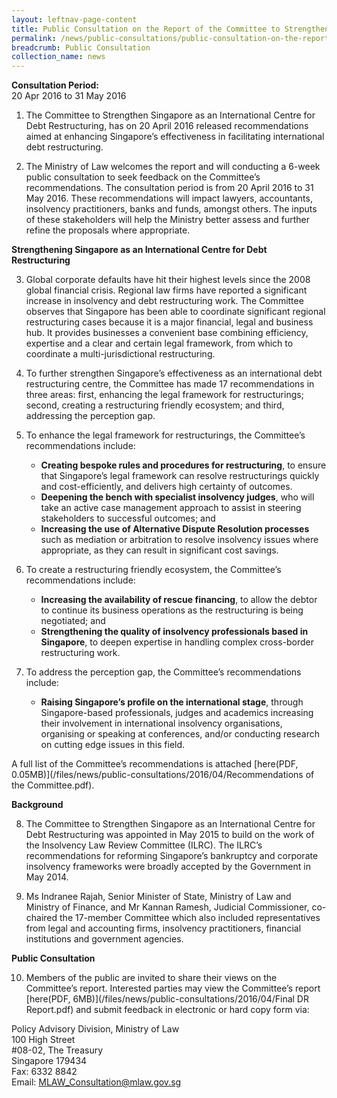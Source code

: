 ```yaml
---
layout: leftnav-page-content
title: Public Consultation on the Report of the Committee to Strengthen Singapore as an International Centre for Debt Restructuring
permalink: /news/public-consultations/public-consultation-on-the-report-of-the-committee-to-strengthen
breadcrumb: Public Consultation
collection_name: news
---
```


**Consultation Period:**  
20 Apr 2016 to 31 May 2016

1. The Committee to Strengthen Singapore as an International Centre for Debt Restructuring, has on 20 April 2016 released recommendations aimed at enhancing Singapore’s effectiveness in facilitating international debt restructuring.


2. The Ministry of Law welcomes the report and will conducting a 6-week public consultation to seek feedback on the Committee’s recommendations. The consultation period is from 20 April 2016 to 31 May 2016. These recommendations will impact lawyers, accountants, insolvency practitioners, banks and funds, amongst others. The inputs of these stakeholders will help the Ministry better assess and further refine the proposals where appropriate.  


**Strengthening Singapore as an International Centre for Debt Restructuring**


3. Global corporate defaults have hit their highest levels since the 2008 global financial crisis. Regional law firms have reported a significant increase in insolvency and debt restructuring work. The Committee observes that Singapore has been able to coordinate significant regional restructuring cases because it is a major financial, legal and business hub. It provides businesses a convenient base combining efficiency, expertise and a clear and certain legal framework, from which to coordinate a multi-jurisdictional restructuring.

 

4. To further strengthen Singapore’s effectiveness as an international debt restructuring centre, the Committee has made 17 recommendations in three areas: first, enhancing the legal framework for restructurings; second, creating a restructuring friendly ecosystem; and third, addressing the perception gap.

 

5. To enhance the legal framework for restructurings, the Committee’s recommendations include:
    * **Creating bespoke rules and procedures for restructuring**, to ensure that Singapore’s legal framework can resolve restructurings quickly and cost-efficiently, and delivers high certainty of outcomes.
    * **Deepening the bench with specialist insolvency judges**, who will take an active case management approach to assist in steering stakeholders to successful outcomes; and
    * **Increasing the use of Alternative Dispute Resolution processes** such as mediation or arbitration to resolve insolvency issues where appropriate, as they can result in significant cost savings.

 

6. To create a restructuring friendly ecosystem, the Committee’s recommendations include:
    * **Increasing the availability of rescue financing**, to allow the debtor to continue its business operations as the restructuring is being negotiated; and
    * **Strengthening the quality of insolvency professionals based in Singapore**, to deepen expertise in handling complex cross-border restructuring work.

 

7. To address the perception gap, the Committee’s recommendations include:
    * **Raising Singapore’s profile on the international stage**, through Singapore-based professionals, judges and academics increasing their involvement in international insolvency organisations, organising or speaking at conferences, and/or conducting research on cutting edge issues in this field.

 

A full list of the Committee’s recommendations is attached [here(PDF, 0.05MB)](/files/news/public-consultations/2016/04/Recommendations of the Committee.pdf).

 

**Background**

 

8. The Committee to Strengthen Singapore as an International Centre for Debt Restructuring was appointed in May 2015 to build on the work of the Insolvency Law Review Committee (ILRC). The ILRC’s recommendations for reforming Singapore’s bankruptcy and corporate insolvency frameworks were broadly accepted by the Government in May 2014.  

 

9. Ms Indranee Rajah, Senior Minister of State, Ministry of Law and Ministry of Finance, and Mr Kannan Ramesh, Judicial Commissioner, co-chaired the 17-member Committee which also included representatives from legal and accounting firms, insolvency practitioners, financial institutions and government agencies.


**Public Consultation**


10. Members of the public are invited to share their views on the Committee’s report. Interested parties may view the Committee’s report [here(PDF, 6MB)](/files/news/public-consultations/2016/04/Final DR Report.pdf) and submit feedback in electronic or hard copy form via:

Policy Advisory Division, Ministry of Law  
100 High Street  
#08-02, The Treasury  
Singapore 179434  
Fax: 6332 8842  
Email: MLAW_Consultation@mlaw.gov.sg

